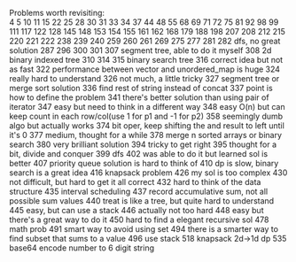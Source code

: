 Problems worth revisiting:\
4
5
10
11
15
22
25
28
30
31
33
34
37
44
48
55
68
69
71
72
75
81
92
98
99
111
117
122
128
145
148
153
154
155
161
162
168
179
188
198
207
208
212
215
220
221
222
238
239
240
259
260
261
269
275
277
281
282 dfs, no great solution
287
296
300
301
307 segment tree, able to do it myself
308 2d binary indexed tree
310 
314
315 binary search tree
316 correct idea but not as fast
322 performance between vector and unordered_map is huge
324 really hard to understand 
326 not much, a little tricky
327 segment tree or merge sort solution
336 find rest of string instead of concat
337 point is how to define the problem
341 there's better solution than using pair of iterator
347 easy but need to think in a different way
348 easy O(n) but can keep count in each row/col(use 1 for p1 and -1 for p2)
358 seemingly dumb algo but actually works
374 bit oper, keep shifting the and result to left until it's 0
377 medium, thought for a while
378 merge n sorted arrays or binary search
380 very brilliant solution
394 tricky to get right
395 thought for a bit, divide and conquer
399 dfs
402 was able to do it but learned sol is better
407 priority queue solution is hard to think of
410 dp is slow, binary search is a great idea
416 knapsack problem
426 my sol is too complex
430 not difficult, but hard to get it all correct
432 hard to think of the data structure
435 interval scheduling
437 record accumulative sum, not all possible sum values
440 treat is like a tree, but quite hard to understand
445 easy, but can use a stack
446 actually not too hard
448 easy but there's a great way to do it
450 hard to find a elegant recursive sol
478 math prob
491 smart way to avoid using set 
494 there is a smarter way to find subset that sums to a value
496 use stack
518 knapsack 2d->1d dp
535 base64 encode number to 6 digit string
